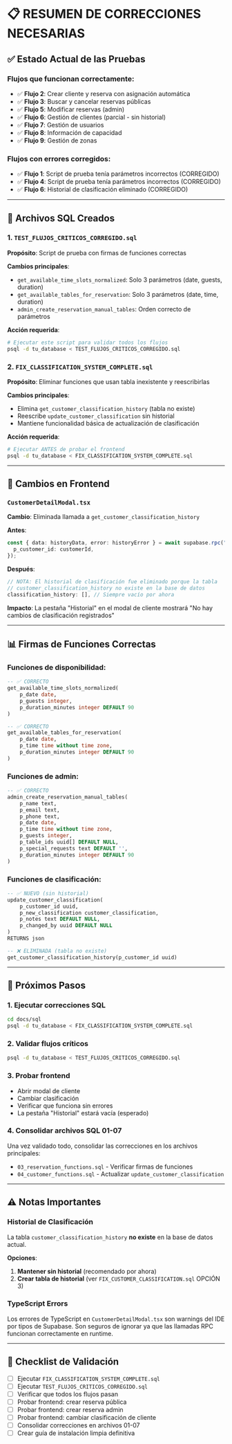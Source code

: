 # 📋 RESUMEN DE CORRECCIONES NECESARIAS

## ✅ Estado Actual de las Pruebas

### Flujos que funcionan correctamente:
- ✅ **Flujo 2**: Crear cliente y reserva con asignación automática
- ✅ **Flujo 3**: Buscar y cancelar reservas públicas  
- ✅ **Flujo 5**: Modificar reservas (admin)
- ✅ **Flujo 6**: Gestión de clientes (parcial - sin historial)
- ✅ **Flujo 7**: Gestión de usuarios
- ✅ **Flujo 8**: Información de capacidad
- ✅ **Flujo 9**: Gestión de zonas

### Flujos con errores corregidos:
- ✅ **Flujo 1**: Script de prueba tenía parámetros incorrectos (CORREGIDO)
- ✅ **Flujo 4**: Script de prueba tenía parámetros incorrectos (CORREGIDO)
- ✅ **Flujo 6**: Historial de clasificación eliminado (CORREGIDO)

---

## 🔧 Archivos SQL Creados

### 1. `TEST_FLUJOS_CRITICOS_CORREGIDO.sql`
**Propósito**: Script de prueba con firmas de funciones correctas

**Cambios principales**:
- `get_available_time_slots_normalized`: Solo 3 parámetros (date, guests, duration)
- `get_available_tables_for_reservation`: Solo 3 parámetros (date, time, duration)
- `admin_create_reservation_manual_tables`: Orden correcto de parámetros

**Acción requerida**: 
```bash
# Ejecutar este script para validar todos los flujos
psql -d tu_database < TEST_FLUJOS_CRITICOS_CORREGIDO.sql
```

### 2. `FIX_CLASSIFICATION_SYSTEM_COMPLETE.sql`
**Propósito**: Eliminar funciones que usan tabla inexistente y reescribirlas

**Cambios principales**:
- Elimina `get_customer_classification_history` (tabla no existe)
- Reescribe `update_customer_classification` sin historial
- Mantiene funcionalidad básica de actualización de clasificación

**Acción requerida**:
```bash
# Ejecutar ANTES de probar el frontend
psql -d tu_database < FIX_CLASSIFICATION_SYSTEM_COMPLETE.sql
```

---

## 🎨 Cambios en Frontend

### `CustomerDetailModal.tsx`
**Cambio**: Eliminada llamada a `get_customer_classification_history`

**Antes**:
```typescript
const { data: historyData, error: historyError } = await supabase.rpc("get_customer_classification_history", {
  p_customer_id: customerId,
});
```

**Después**:
```typescript
// NOTA: El historial de clasificación fue eliminado porque la tabla
// customer_classification_history no existe en la base de datos
classification_history: [], // Siempre vacío por ahora
```

**Impacto**: La pestaña "Historial" en el modal de cliente mostrará "No hay cambios de clasificación registrados"

---

## 📊 Firmas de Funciones Correctas

### Funciones de disponibilidad:
```sql
-- ✅ CORRECTO
get_available_time_slots_normalized(
    p_date date,
    p_guests integer,
    p_duration_minutes integer DEFAULT 90
)

-- ✅ CORRECTO
get_available_tables_for_reservation(
    p_date date,
    p_time time without time zone,
    p_duration_minutes integer DEFAULT 90
)
```

### Funciones de admin:
```sql
-- ✅ CORRECTO
admin_create_reservation_manual_tables(
    p_name text,
    p_email text,
    p_phone text,
    p_date date,
    p_time time without time zone,
    p_guests integer,
    p_table_ids uuid[] DEFAULT NULL,
    p_special_requests text DEFAULT '',
    p_duration_minutes integer DEFAULT 90
)
```

### Funciones de clasificación:
```sql
-- ✅ NUEVO (sin historial)
update_customer_classification(
    p_customer_id uuid,
    p_new_classification customer_classification,
    p_notes text DEFAULT NULL,
    p_changed_by uuid DEFAULT NULL
)
RETURNS json

-- ❌ ELIMINADA (tabla no existe)
get_customer_classification_history(p_customer_id uuid)
```

---

## 🚀 Próximos Pasos

### 1. Ejecutar correcciones SQL
```bash
cd docs/sql
psql -d tu_database < FIX_CLASSIFICATION_SYSTEM_COMPLETE.sql
```

### 2. Validar flujos críticos
```bash
psql -d tu_database < TEST_FLUJOS_CRITICOS_CORREGIDO.sql
```

### 3. Probar frontend
- Abrir modal de cliente
- Cambiar clasificación
- Verificar que funciona sin errores
- La pestaña "Historial" estará vacía (esperado)

### 4. Consolidar archivos SQL 01-07
Una vez validado todo, consolidar las correcciones en los archivos principales:
- `03_reservation_functions.sql` - Verificar firmas de funciones
- `04_customer_functions.sql` - Actualizar `update_customer_classification`

---

## ⚠️ Notas Importantes

### Historial de Clasificación
La tabla `customer_classification_history` **no existe** en la base de datos actual.

**Opciones**:
1. **Mantener sin historial** (recomendado por ahora)
2. **Crear tabla de historial** (ver `FIX_CUSTOMER_CLASSIFICATION.sql` OPCIÓN 3)

### TypeScript Errors
Los errores de TypeScript en `CustomerDetailModal.tsx` son warnings del IDE por tipos de Supabase.
Son seguros de ignorar ya que las llamadas RPC funcionan correctamente en runtime.

---

## 📝 Checklist de Validación

- [ ] Ejecutar `FIX_CLASSIFICATION_SYSTEM_COMPLETE.sql`
- [ ] Ejecutar `TEST_FLUJOS_CRITICOS_CORREGIDO.sql`
- [ ] Verificar que todos los flujos pasan
- [ ] Probar frontend: crear reserva pública
- [ ] Probar frontend: crear reserva admin
- [ ] Probar frontend: cambiar clasificación de cliente
- [ ] Consolidar correcciones en archivos 01-07
- [ ] Crear guía de instalación limpia definitiva
